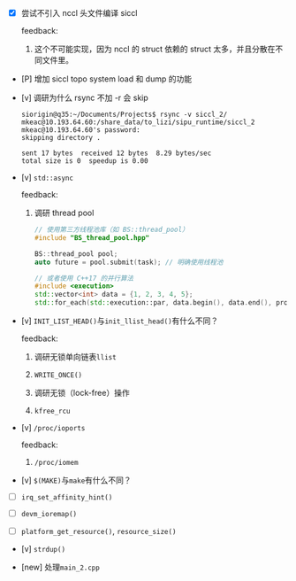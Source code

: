 * [x] 尝试不引入 nccl 头文件编译 siccl

    feedback:

    1. 这个不可能实现，因为 nccl 的 struct 依赖的 struct 太多，并且分散在不同文件里。

* [P] 增加 siccl topo system load 和 dump 的功能

* [v] 调研为什么 rsync 不加 -r 会 skip

    ```
    siorigin@q35:~/Documents/Projects$ rsync -v siccl_2/ mkeac@10.193.64.60:/share_data/to_lizi/sipu_runtime/siccl_2
    mkeac@10.193.64.60's password: 
    skipping directory .

    sent 17 bytes  received 12 bytes  8.29 bytes/sec
    total size is 0  speedup is 0.00
    ```

* [v] `std::async`

    feedback:

    1. 调研 thread pool

        ```cpp
        // 使用第三方线程池库（如 BS::thread_pool）
        #include "BS_thread_pool.hpp"

        BS::thread_pool pool;
        auto future = pool.submit(task); // 明确使用线程池

        // 或者使用 C++17 的并行算法
        #include <execution>
        std::vector<int> data = {1, 2, 3, 4, 5};
        std::for_each(std::execution::par, data.begin(), data.end(), process);
        ```

* [v] `INIT_LIST_HEAD()`与`init_llist_head()`有什么不同？

    feedback:

    1. 调研无锁单向链表`llist`

    1. `WRITE_ONCE()`

    1. 调研无锁（lock-free）操作

    1. `kfree_rcu`

* [v] `/proc/ioports`

    feedback:

    1. `/proc/iomem`

* [v] `$(MAKE)`与`make`有什么不同？

* [ ] `irq_set_affinity_hint()`

* [ ] `devm_ioremap()`

* [ ] `platform_get_resource()`, `resource_size()`

* [v] `strdup()`

* [new] 处理`main_2.cpp`